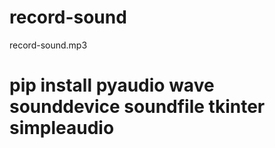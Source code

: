 # record-sound
 record-sound.mp3
# pip install pyaudio wave sounddevice soundfile tkinter simpleaudio
